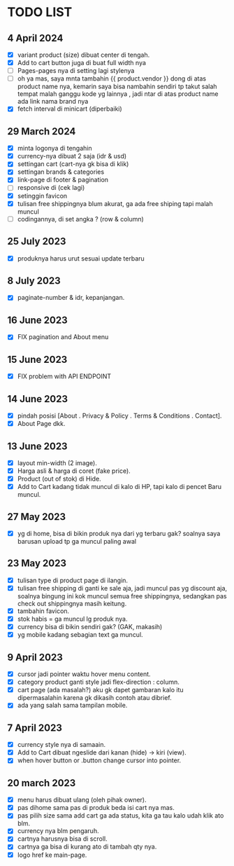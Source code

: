 # TODO LIST

## 4 April 2024
- [x] variant product (size) dibuat center di tengah.
- [x] Add to cart button juga di buat full width nya
- [ ] Pages-pages nya di setting lagi stylenya
- [ ] oh ya mas, saya mnta tambahin   {{ product.vendor }} dong di atas product name nya, kemarin saya bisa nambahin sendiri tp takut salah tempat malah ganggu kode yg lainnya , jadi ntar di atas product name ada link nama brand nya 
- [x] fetch interval di minicart (diperbaiki)

## 29 March 2024
- [x] minta logonya di tengahin
- [x] currency-nya dibuat 2 saja (idr & usd)
- [x] settingan cart (cart-nya gk bisa di klik)
- [x] settingan brands & categories
- [x] link-page di footer & pagination
- [ ] responsive di  (cek lagi)
- [x] setinggin favicon
- [x] tulisan free shippingnya blum akurat, ga ada free shiping tapi malah muncul
- [ ] codingannya, di set angka ? (row & column)

## 25 July 2023

- [x] produknya harus urut sesuai update terbaru

## 8 July 2023

- [x] paginate-number & idr, kepanjangan.

## 16 June 2023

- [x] FIX pagination and About menu

## 15 June 2023

- [x] FIX problem with API ENDPOINT

## 14 June 2023

- [x] pindah posisi [About . Privacy & Policy . Terms & Conditions . Contact].
- [x] About Page dkk.

## 13 June 2023

- [x] layout min-width (2 image).
- [x] Harga asli & harga di coret (fake price).
- [x] Product (out of stok) di Hide.
- [x] Add to Cart kadang tidak muncul di kalo di HP, tapi kalo di pencet Baru muncul.

## 27 May 2023

- [x] yg di home, bisa di bikin produk nya dari yg terbaru gak? soalnya saya barusan upload tp ga muncul paling awal

## 23 May 2023

- [x] tulisan type di product page di ilangin.
- [x] tulisan free shipping di ganti ke sale aja, jadi muncul pas yg discount aja, soalnya bingung ini kok muncul semua free shippingnya, sedangkan pas check out shippingnya masih keitung.
- [x] tambahin favicon.
- [x] stok habis = ga muncul lg produk nya.
- [x] currency bisa di bikin sendiri gak? (GAK, makasih)
- [x] yg mobile kadang sebagian text ga muncul.

## 9 April 2023

- [x] cursor jadi pointer waktu hover menu content.
- [x] category product ganti style jadi flex-direction : column.
- [x] cart page (ada masalah?) aku gk dapet gambaran kalo itu dipermasalahin karena gk dikasih contoh atau dibrief.
- [x] ada yang salah sama tampilan mobile.

## 7 April 2023

- [x] currency style nya di samaain.
- [x] Add to Cart dibuat ngeslide dari kanan (hide)  -> kiri (view).
- [x] when hover button or .button change cursor into pointer.

## 20 march 2023

- [x] menu harus dibuat ulang (oleh pihak owner).
- [x] pas dihome sama pas di produk beda isi cart nya mas.
- [x] pas pilih size sama add cart ga ada status, kita ga tau kalo udah klik ato blm.
- [x] currency nya blm pengaruh.
- [x] cartnya harusnya bisa di scroll.
- [x] cartnya ga bisa di kurang ato di tambah qty nya.
- [x] logo href ke main-page.